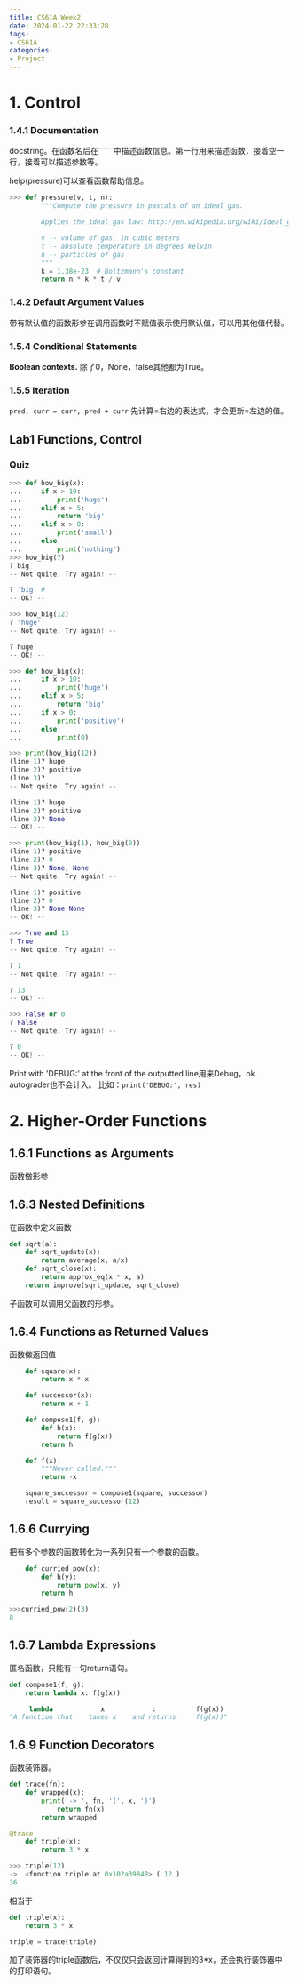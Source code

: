 ```yaml
---
title: CS61A Week2
date: 2024-01-22 22:33:28
tags:
- CS61A
categories:
- Project
---
```


# 1. Control

### 1.4.1 Documentation

docstring。在函数名后在``````中描述函数信息。第一行用来描述函数，接着空一行，接着可以描述参数等。

help(pressure)可以查看函数帮助信息。

```py
>>> def pressure(v, t, n):
        """Compute the pressure in pascals of an ideal gas.

        Applies the ideal gas law: http://en.wikipedia.org/wiki/Ideal_gas_law

        v -- volume of gas, in cubic meters
        t -- absolute temperature in degrees kelvin
        n -- particles of gas
        """
        k = 1.38e-23  # Boltzmann's constant
        return n * k * t / v
```

### 1.4.2 Default Argument Values

带有默认值的函数形参在调用函数时不赋值表示使用默认值，可以用其他值代替。

### 1.5.4 Conditional Statements

**Boolean contexts.** 除了0，None，false其他都为True。

### 1.5.5 Iteration

`pred, curr = curr, pred + curr` 先计算=右边的表达式，才会更新=左边的值。

## Lab1 Functions, Control

### Quiz

```py
>>> def how_big(x):
...     if x > 10:
...         print('huge')
...     elif x > 5:
...         return 'big'
...     elif x > 0:
...         print('small')
...     else:
...         print("nothing")
>>> how_big(7)
? big
-- Not quite. Try again! --

? 'big' #
-- OK! --

>>> how_big(12)
? 'huge'
-- Not quite. Try again! --

? huge
-- OK! --

>>> def how_big(x):
...     if x > 10:
...         print('huge')
...     elif x > 5:
...         return 'big'
...     if x > 0:
...         print('positive')
...     else:
...         print(0)

>>> print(how_big(12))
(line 1)? huge
(line 2)? positive
(line 3)?
-- Not quite. Try again! --

(line 1)? huge
(line 2)? positive
(line 3)? None
-- OK! --

>>> print(how_big(1), how_big(0))
(line 1)? positive
(line 2)? 0
(line 3)? None, None
-- Not quite. Try again! --

(line 1)? positive
(line 2)? 0
(line 3)? None None
-- OK! --
```

```py
>>> True and 13
? True
-- Not quite. Try again! --

? 1
-- Not quite. Try again! --

? 13
-- OK! --

>>> False or 0
? False
-- Not quite. Try again! --

? 0
-- OK! --
```

Print with 'DEBUG:' at the front of the outputted line用来Debug，ok autograder也不会计入。
比如：`print('DEBUG:', res)`

# 2. Higher-Order Functions

## 1.6.1 Functions as Arguments

函数做形参

## 1.6.3 Nested Definitions

在函数中定义函数

```py
def sqrt(a):
    def sqrt_update(x):
        return average(x, a/x)
    def sqrt_close(x):
        return approx_eq(x * x, a)
    return improve(sqrt_update, sqrt_close)
```

子函数可以调用父函数的形参。

## 1.6.4 Functions as Returned Values

函数做返回值

```py
    def square(x):
        return x * x

    def successor(x):
        return x + 1

    def compose1(f, g):
        def h(x):
            return f(g(x))
        return h

    def f(x):
        """Never called."""
        return -x

    square_successor = compose1(square, successor)
    result = square_successor(12)
```

## 1.6.6 Currying

把有多个参数的函数转化为一系列只有一个参数的函数。

```py
    def curried_pow(x):
        def h(y):
            return pow(x, y)
        return h

>>>curried_pow(2)(3)
8
```

## 1.6.7 Lambda Expressions

匿名函数，只能有一句return语句。

```py
def compose1(f, g):
    return lambda x: f(g(x))
```

```py
     lambda            x            :          f(g(x))
"A function that    takes x    and returns     f(g(x))"
```

## 1.6.9 Function Decorators

函数装饰器。

```py
def trace(fn):
    def wrapped(x):
        print('-> ', fn, '(', x, ')')
            return fn(x)
        return wrapped

@trace
    def triple(x):
        return 3 * x

>>> triple(12)
->  <function triple at 0x102a39848> ( 12 )
36
```

相当于

```py
def triple(x):
    return 3 * x

triple = trace(triple)
```

加了装饰器的triple函数后，不仅仅只会返回计算得到的3*x，还会执行装饰器中的打印语句。
